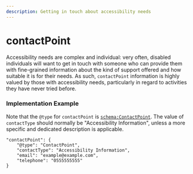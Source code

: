 ```yaml
---
description: Getting in touch about accessibility needs
---
```


# contactPoint

Accessibility needs are complex and individual: very often, disabled individuals will want to get in touch with someone who can provide them with fine-grained information about the kind of support offered and how suitable it is for their needs. As such, `contactPoint` information is highly valued by those with accessibility needs, particularly in regard to activities they have never tried before.

### Implementation Example

Note that the `@type` for `contactPoint` is [`schema:ContactPoint`](https://schema.org/ContactPoint). The value of `contactType` should normally be "Accessibility Information", unless a more specific and dedicated description is applicable.

```text
"contactPoint": {
    "@type": "ContactPoint",
    "contactType": "Accessibility Information",
    "email": "example@example.com",
    "telephone": "0555555555"
}
```

